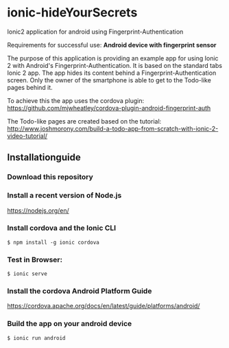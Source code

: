 # ionic-hideYourSecrets
Ionic2 application for android using Fingerprint-Authentication

Requirements for successful use: 
**Android device with fingerprint sensor**

The purpose of this application is providing an example app for using Ionic 2 with Android's Fingerprint-Authentication.
It is based on the standard tabs Ionic 2 app.
The app hides its content behind a Fingerprint-Authentication screen. Only the owner of the smartphone is able to get to the Todo-like pages behind it.

To achieve this the app uses the cordova plugin: https://github.com/mjwheatley/cordova-plugin-android-fingerprint-auth

The Todo-like pages are created based on the tutorial: http://www.joshmorony.com/build-a-todo-app-from-scratch-with-ionic-2-video-tutorial/


## Installationguide

### Download this repository

### Install a recent version of Node.js
https://nodejs.org/en/

### Install cordova and the Ionic CLI
    $ npm install -g ionic cordova

### Test in Browser: 
    $ ionic serve

### Install the cordova Android Platform Guide
https://cordova.apache.org/docs/en/latest/guide/platforms/android/

### Build the app on your android device
    $ ionic run android
